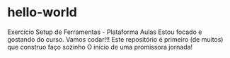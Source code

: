 # hello-world
Exercício Setup de Ferramentas - Plataforma Aulas
Estou focado e gostando do curso. Vamos codar!!!
Este repositório é primeiro (de muitos) que construo faço sozinho
O início de uma promissora jornada!